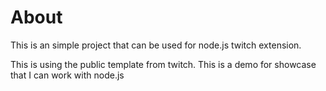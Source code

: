 # About
This is an simple project that can be used for node.js twitch extension.


This is using the public template from twitch. This is a demo for showcase that I can work with node.js